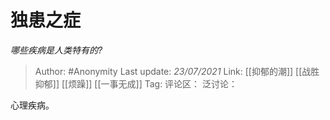 # 独患之症
*哪些疾病是人类特有的?*

> Author: #Anonymity
> Last update: *23/07/2021*
> Link: [[抑郁的潮]] [[战胜抑郁]] [[烦躁]] [[一事无成]]
> Tag:
> 评论区：
> 泛讨论：

心理疾病。
